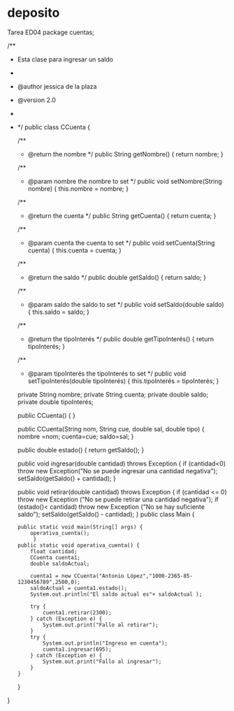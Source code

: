# deposito
Tarea ED04
package cuentas;

/**
 * Esta clase para ingresar un saldo
 * 
 * @author jessica de la plaza
 * @version 2.0
 *
 *  */
public class CCuenta {

    /**
     * @return the nombre
     */
    public String getNombre() {
        return nombre;
    }

    /**
     * @param nombre the nombre to set
     */
    public void setNombre(String nombre) {
        this.nombre = nombre;
    }

    /**
     * @return the cuenta
     */
    public String getCuenta() {
        return cuenta;
    }

    /**
     * @param cuenta the cuenta to set
     */
    public void setCuenta(String cuenta) {
        this.cuenta = cuenta;
    }

    /**
     * @return the saldo
     */
    public double getSaldo() {
        return saldo;
    }

    /**
     * @param saldo the saldo to set
     */
    public void setSaldo(double saldo) {
        this.saldo = saldo;
    }

    /**
     * @return the tipoInterés
     */
    public double getTipoInterés() {
        return tipoInterés;
    }

    /**
     * @param tipoInterés the tipoInterés to set
     */
    public void setTipoInterés(double tipoInterés) {
        this.tipoInterés = tipoInterés;
    }


    private String nombre;
    private String cuenta;
    private double saldo;
    private double tipoInterés;

    public CCuenta()
    {
    }

    public CCuenta(String nom, String cue, double sal, double tipo)
    {
        nombre =nom;
        cuenta=cue;
        saldo=sal;
    }

    public double estado()
    {
        return getSaldo();
    }

    public void ingresar(double cantidad) throws Exception
    {
        if (cantidad<0)
            throw new Exception("No se puede ingresar una cantidad negativa");
        setSaldo(getSaldo() + cantidad);
    }

    public void retirar(double cantidad) throws Exception
    {
        if (cantidad <= 0)
            throw new Exception ("No se puede retirar una cantidad negativa");
        if (estado()< cantidad)
            throw new Exception ("No se hay suficiente saldo");
        setSaldo(getSaldo() - cantidad);
    }
    public class Main {

        public static void main(String[] args) {
        	operativa_cuenta();
             }
        public static void operativa_cuenta() {
        	float cantidad;
            CCuenta cuenta1;
            double saldoActual;

            cuenta1 = new CCuenta("Antonio López","1000-2365-85-1230456789",2500,0);
            saldoActual = cuenta1.estado();
            System.out.println("El saldo actual es"+ saldoActual );

            try {
                cuenta1.retirar(2300);
            } catch (Exception e) {
                System.out.print("Fallo al retirar");
            }
            try {
                System.out.println("Ingreso en cuenta");
                cuenta1.ingresar(695);
            } catch (Exception e) {
                System.out.print("Fallo al ingresar");
            }
        }
    }

}
